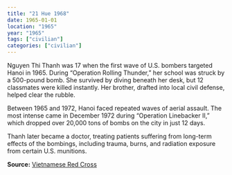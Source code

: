 ```yaml
---
title: "21 Hue 1968"
date: 1965-01-01
location: "1965"
year: "1965"
tags: ["civilian"]
categories: ["civilian"]
---
```



Nguyen Thi Thanh was 17 when the first wave of U.S. bombers targeted Hanoi in 1965. During “Operation Rolling Thunder,” her school was struck by a 500-pound bomb. She survived by diving beneath her desk, but 12 classmates were killed instantly. Her brother, drafted into local civil defense, helped clear the rubble.

Between 1965 and 1972, Hanoi faced repeated waves of aerial assault. The most intense came in December 1972 during “Operation Linebacker II,” which dropped over 20,000 tons of bombs on the city in just 12 days.

Thanh later became a doctor, treating patients suffering from long-term effects of the bombings, including trauma, burns, and radiation exposure from certain U.S. munitions.

**Source:** [Vietnamese Red Cross](https://www.redcross.org.vn)
